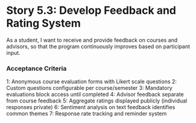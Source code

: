 # Story 5.3: Develop Feedback and Rating System

As a student,
I want to receive and provide feedback on courses and advisors,
so that the program continuously improves based on participant input.

### Acceptance Criteria
1: Anonymous course evaluation forms with Likert scale questions
2: Custom questions configurable per course/semester
3: Mandatory evaluations block access until completed
4: Advisor feedback separate from course feedback
5: Aggregate ratings displayed publicly (individual responses private)
6: Sentiment analysis on text feedback identifies common themes
7: Response rate tracking and reminder system
